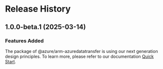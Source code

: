 # Release History
    
## 1.0.0-beta.1 (2025-03-14)

### Features Added

The package of @azure/arm-azuredatatransfer is using our next generation design principles. To learn more, please refer to our documentation [Quick Start](https://aka.ms/azsdk/js/mgmt/quickstart).
